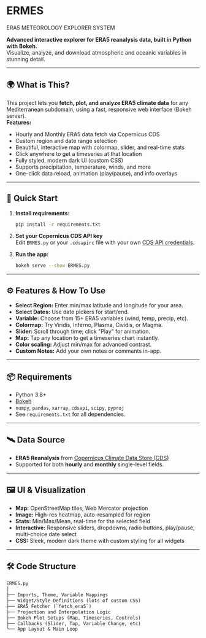 # ERMES
ERA5 METEOROLOGY EXPLORER SYSTEM

**Advanced interactive explorer for ERA5 reanalysis data, built in Python with Bokeh.**  
Visualize, analyze, and download atmospheric and oceanic variables in stunning detail.

---

## 🌍 What is This?

This project lets you **fetch, plot, and analyze ERA5 climate data** for any Mediterranean subdomain, using a fast, responsive web interface (Bokeh server).  
**Features:**
- Hourly and Monthly ERA5 data fetch via Copernicus CDS
- Custom region and date range selection
- Beautiful, interactive map with colormap, slider, and real-time stats
- Click anywhere to get a timeseries at that location
- Fully styled, modern dark UI (custom CSS)
- Supports precipitation, temperature, winds, and more
- One-click data reload, animation (play/pause), and info overlays

---

## 🏁 Quick Start

1. **Install requirements:**
    ```bash
    pip install -r requirements.txt
    ```

2. **Set your Copernicus CDS API key**  
   Edit `ERMES.py` or your `.cdsapirc` file with your own [CDS API credentials](https://cds.climate.copernicus.eu/api-how-to).

3. **Run the app:**
    ```bash
    bokeh serve --show ERMES.py
    ```

---

## ⚙️ Features & How To Use

- **Select Region:** Enter min/max latitude and longitude for your area.
- **Select Dates:** Use date pickers for start/end.
- **Variable:** Choose from 15+ ERA5 variables (wind, temp, precip, etc).
- **Colormap:** Try Viridis, Inferno, Plasma, Cividis, or Magma.
- **Slider:** Scroll through time; click "Play" for animation.
- **Map:** Tap any location to get a timeseries chart instantly.
- **Color scaling:** Adjust min/max for advanced contrast.
- **Custom Notes:** Add your own notes or comments in-app.

---

## 📦 Requirements

- Python 3.8+
- [Bokeh](https://bokeh.org/)
- `numpy`, `pandas`, `xarray`, `cdsapi`, `scipy`, `pyproj`
- See `requirements.txt` for all dependencies.

---

## 🛰️ Data Source

- **ERA5 Reanalysis** from [Copernicus Climate Data Store (CDS)](https://cds.climate.copernicus.eu/cdsapp#!/dataset/reanalysis-era5-single-levels)
- Supported for both **hourly** and **monthly** single-level fields.

---

## 🖼️ UI & Visualization

- **Map:** OpenStreetMap tiles, Web Mercator projection
- **Image:** High-res heatmap, auto-resampled for region
- **Stats:** Min/Max/Mean, real-time for the selected field
- **Interactive:** Responsive sliders, dropdowns, radio buttons, play/pause, multi-choice date select
- **CSS:** Sleek, modern dark theme with custom styling for all widgets

---

## 🛠️ Code Structure

```txt
ERMES.py
│
├── Imports, Theme, Variable Mappings
├── Widget/Style Definitions (lots of custom CSS)
├── ERA5 Fetcher (`fetch_era5`)
├── Projection and Interpolation Logic
├── Bokeh Plot Setups (Map, Timeseries, Controls)
├── Callbacks (Slider, Tap, Variable Change, etc)
└── App Layout & Main Loop
 
